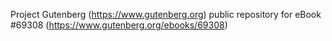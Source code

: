 Project Gutenberg (https://www.gutenberg.org) public repository for
eBook #69308 (https://www.gutenberg.org/ebooks/69308)

